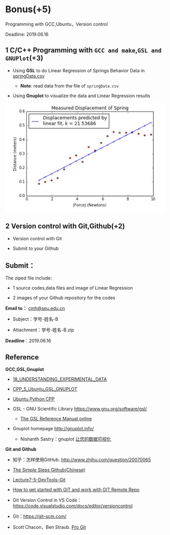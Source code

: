 # Bonus(+5) 

Programming with GCC,Ubuntu，Version control

Deadline: 2019.06.16
 
## 1 C/C++ Programming with `GCC and make`,`GSL and GNUPlot`(+3) 

* Using **GSL** to do Linear Regression of Springs Behavior Data in [springData.csv](springData.csv)

  * **Note**: read data from the file of `springData.csv`

* Using **Gnuplot** to visualize the  data and Linear Regression results 

![Linear Regression of Springs Behavior](spring.jpg)

## 2 Version control with Git,Github(+2)
 
* Version control with Git

* Submit to your Github 

## Submit：

The ziped file include:

* 1 source codes,data files and image of Linear Regression 

* 2 images of your Github repository for the codes

**Email to：** cmh@seu.edu.cn

   * Subject：学号-姓名-B
  
   * Attachment：学号-姓名-B.zip

**Deadline**：2019.06.16

## Reference

**GCC,GSL,Gnuplot**

* [18_UNDERSTANDING_EXPERIMENTAL_DATA](http://nbviewer.ipython.org/github/PySEE/home/tree/S2019/notebook/Lecture5-1-18_UNDERSTANDING_EXPERIMENTAL_DATA.ipynb)

* [CPP_5_Ubuntu_GSL_GNUPLOT](http://nbviewer.ipython.org/github/PySEE/home/tree/S2019/notebook/Lecture8-5-CPP_5_Ubuntu_GSL_GNUPLOT.ipynb)

* [Ubuntu Python CPP](https://github.com/PySEE/home/blob/S2019/guide/Ubuntu-Python-CPP(Chinese).md)

* GSL - GNU Scientific Library https://www.gnu.org/software/gsl/

   * [The GSL Reference Manual online]( https://www.gnu.org/software/gsl/doc/html/index.html)

* Gnuplot homepage http://gnuplot.info/

    * Nishanth Sastry：gnuplot [让您的数据可视化]( https://www.ibm.com/developerworks/cn/linux/l-gnuplot/)

**Git and Github**

* 知乎：怎样使用GitHub. http://www.zhihu.com/question/20070065

* [The Simple Steps Github(Chinese)](https://github.com/PySEE/home/blob/S2019/guide/TheSimpleStepsGithub(Chinese).md)

* [Lecture7-5-DevTools-Git](http://nbviewer.jupyter.org/github/PySEE/home/blob/S2019/notebook/Lecture7-5-DevTools-Git.ipynb)

* [How to get started with GIT and work with GIT Remote Repo]( http://www3.ntu.edu.sg/home/ehchua/programming/howto/Git_HowTo.html)

* Git Version Control in VS Code：https://code.visualstudio.com/docs/editor/versioncontrol

* Git：https://git-scm.com/

* Scott Chacon，Ben Straub. [Pro Git]( https://git-scm.com/book/en/v2/Getting-Started-About-Version-Control)



